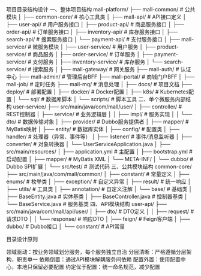 
项目目录结构设计
一、整体项目结构
mall-platform/
├── mall-common/                 # 公共模块
│   ├── common-core/             # 核心工具类
│
├── mall-api/                    # API接口定义
│   ├── user-api/                # 用户服务接口
│   ├── product-api/             # 商品服务接口
│   ├── order-api/               # 订单服务接口
│   ├── inventory-api/           # 库存服务接口
│   ├── search-api/              # 搜索服务接口
│   └── payment-api/             # 支付服务接口
│
├── mall-service/                # 微服务模块
│   ├── user-service/            # 用户服务
│   ├── product-service/         # 商品服务
│   ├── order-service/           # 订单服务
│   ├── payment-service/         # 支付服务
│   ├── inventory-service/       # 库存服务
│   └── search-service/          # 搜索服务
│
├── mall-gateway/                # 网关服务
├── mall-auth/                   # 认证中心
├── mall-admin/                  # 管理后台BFF
├── mall-portal/                 # 商城门户BFF
│
├── mall-job/                    # 定时任务
├── mall-mq/                     # 消息处理
│
├── docs/                        # 项目文档
├── deploy/                      # 部署配置
│   ├── docker/                  # Docker配置
│   ├── k8s/                     # Kubernetes配置
│   └── sql/                     # 数据库脚本
│
└── scripts/                     # 脚本工具
二、单个微服务内部结构
user-service/
├── src/main/java/com/mall/user/
│   ├── controller/              # REST控制器
│   ├── service/                 # 业务逻辑层
│   │   ├── impl/               # 服务实现
│   │   └── dto/                # 数据传输对象
│   ├── provider/               # Dubbo服务提供者
│   ├── mapper/                 # MyBatis映射
│   ├── entity/                 # 数据库实体
│   ├── config/                 # 配置类
│   ├── handler/                # 处理器（异常、事件等）
│   ├── listener/               # 事件/消息监听器
│   ├── converter/              # 对象转换器
│   └── UserServiceApplication.java
│
├── src/main/resources/
│   ├── application.yml         # 主配置
│   ├── bootstrap.yml           # 启动配置
│   ├── mapper/                 # MyBatis XML
│   └── META-INF/
│       └── dubbo/              # Dubbo SPI扩展
│
└── src/test/                   # 测试代码
三、公共模块结构
common-core/
├── src/main/java/com/mall/common/
│   ├── constant/               # 常量定义
│   ├── enums/                  # 枚举类
│   ├── exception/              # 自定义异常
│   ├── result/                 # 统一响应
│   ├── utils/                  # 工具类
│   ├── annotation/             # 自定义注解
│   └── base/                   # 基础类
│       ├── BaseEntity.java     # 实体基类
│       ├── BaseController.java # 控制器基类
│       └── BaseService.java    # 服务基类
四、API模块结构
user-api/
├── src/main/java/com/mall/api/user/
│   ├── dto/                    # DTO定义
│   │   ├── request/           # 请求DTO
│   │   └── response/          # 响应DTO
│   ├── feign/                 # Feign客户端
│   ├── dubbo/                 # Dubbo接口
│   └── constant/              # API常量

目录设计原则

领域驱动：按业务领域划分服务，每个服务独立自治
分层清晰：严格遵循分层架构，职责单一
依赖倒置：通过API模块解耦服务间依赖
配置外置：使用配置中心，本地只保留必要配置
约定优于配置：统一命名规范，减少配置